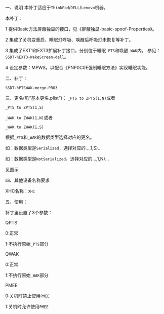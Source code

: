 一、说明
本补丁适应于`ThinkPad`/`DELL`/`Lenovo`机器。

本补丁：

1 提供Basic方法屏蔽独显的接口，见《屏蔽独显-basic-spoof-Properties》。

2 集成了关机变重启、睡眠灯呼吸、唤醒后呼吸灯未恢复等补丁。

3 集成了EXT1和EXT3扩展补丁接口，分别位于睡眠`_PTS`和唤醒`_WAK`内。
  参见：`SSDT-%EXT3-WakeScreen-dell`。

4 设定参数：MPWS，以配合《PNP0C0E强制睡眠方法》实现睡眠功能。



二、补丁：

`SSDT-%PTSWAK-merge-PRO3`



三、更名(见“基本更名.plist”)：
`_PTS to ZPTS(1,N)`或者

`_PTS to ZPTS(1,S)`

`_WAK to ZWAK(1,N)`或者

`_WAK to ZWAK(1,S)`



根据`_PTS`和`_WAK`的数据类型选择对应的更名。

如：数据类型是`Serialized`，选择对应的...,1,S)...

如：数据类型是`NotSerialized`，选择对应的...,1,N)...

见图示



四、其他设备名称要求

XHC名称：`XHC`



五、使用：

补丁里设置了3个参数：

QPTS

0:正常

1:不执行原始`_PTS`部分



QWAK

0:正常

1:不执行原始`_WAK`部分



PMEE

0:关机时禁止使用`PMEE`

1:关机时允许使用`PMEE`

